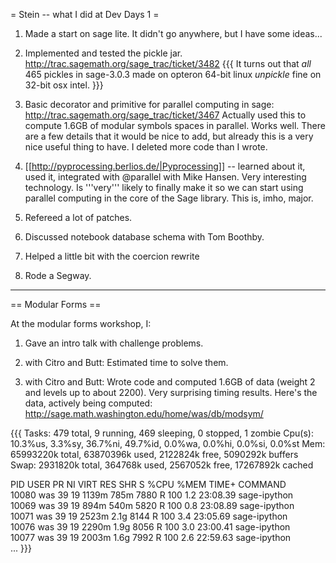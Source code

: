 = Stein -- what I did at Dev Days 1 =

1. Made a start on sage lite.  It didn't go anywhere, but I have some ideas...

2. Implemented and tested the pickle jar.  http://trac.sagemath.org/sage_trac/ticket/3482
{{{
It turns out that *all* 465 pickles in sage-3.0.3 made on opteron 64-bit linux *unpickle* fine on 32-bit osx intel.
}}}


3. Basic decorator and primitive for parallel computing in sage:  http://trac.sagemath.org/sage_trac/ticket/3467
Actually used this to compute 1.6GB of modular symbols spaces in parallel. Works well.  There are a few details that
it would be nice to add, but already this is a very nice useful thing to have.  I deleted more code than I wrote.

4. [[http://pyprocessing.berlios.de/|Pyprocessing]] -- learned about it, used it, integrated with @parallel with Mike Hansen.  Very interesting technology.  Is '''very''' likely to finally make it so we can start using parallel computing in the core of the Sage library.  This is, imho, major.  

5. Refereed a lot of patches.

6. Discussed notebook database schema with Tom Boothby.

7. Helped a little bit with the coercion rewrite

8. Rode a Segway.

---

== Modular Forms ==

At the modular forms workshop, I:

1. Gave an intro talk with challenge problems.

2. with Citro and Butt: Estimated time to solve them.

3. with Citro and Butt: Wrote code and computed 1.6GB of data (weight 2 and levels up to about 2200).   Very surprising timing results.   Here's the data, actively being computed:
   http://sage.math.washington.edu/home/was/db/modsym/

{{{
Tasks: 479 total,   9 running, 469 sleeping,   0 stopped,   1 zombie
Cpu(s): 10.3%us,  3.3%sy, 36.7%ni, 49.7%id,  0.0%wa,  0.0%hi,  0.0%si,  0.0%st
Mem:  65993220k total, 63870396k used,  2122824k free,  5090292k buffers
Swap:  2931820k total,   364768k used,  2567052k free, 17267892k cached

  PID USER      PR  NI  VIRT  RES  SHR S %CPU %MEM    TIME+  COMMAND                    
10080 was       39  19 1139m 785m 7880 R  100  1.2  23:08.39 sage-ipython                
10069 was       39  19  894m 540m 5820 R  100  0.8  23:08.89 sage-ipython                
10071 was       39  19 2523m 2.1g 8144 R  100  3.4  23:05.69 sage-ipython                
10076 was       39  19 2290m 1.9g 8056 R  100  3.0  23:00.41 sage-ipython                
10077 was       39  19 2003m 1.6g 7992 R  100  2.6  22:59.63 sage-ipython                
...
}}}
